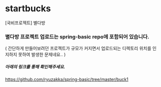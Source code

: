 # startbucks
[국비프로젝트] 별다방

### 별다방 프로젝트 업로드는 spring-basic repo에 포함되어 있습니다.
( 간단하게 만들어보려던 프로젝트가 규모가 커지면서 업로드되는 디렉토리 위치를 인지하지 못하여 발생한 문제네요.. )
##### 아래의 링크를 통해 확인해주세요.
https://github.com/ryuzakka/spring-basic/tree/master/buck1
